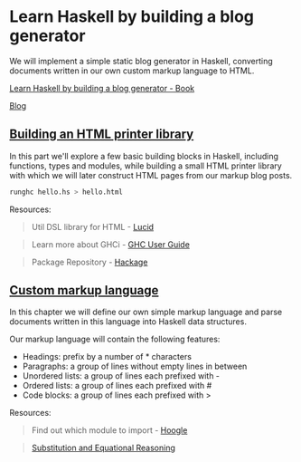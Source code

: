 # Learn Haskell by building a blog generator

We will implement a simple static blog generator in Haskell, converting documents written in our own custom markup language to HTML.

[Learn Haskell by building a blog generator - Book](https://lhbg-book.link/)

[Blog](https://gilmi.me/blog)

## [Building an HTML printer library](https://lhbg-book.link/03-html_printer.html)

In this part we'll explore a few basic building blocks in Haskell, including functions, types and modules, while building a small HTML printer library with which we will later construct HTML pages from our markup blog posts.

```bash
runghc hello.hs > hello.html
```

Resources:

> Util DSL library for HTML - [Lucid](https://hackage.haskell.org/package/lucid)

> Learn more about GHCi - [GHC User Guide](https://downloads.haskell.org/~ghc/9.0.1/docs/html/users_guide/ghci.html)

> Package Repository - [Hackage](https://hackage.haskell.org/)

## [Custom markup language](https://lhbg-book.link/04-markup.html)

In this chapter we will define our own simple markup language and parse documents written in this language into Haskell data structures.

Our markup language will contain the following features:

- Headings: prefix by a number of * characters
- Paragraphs: a group of lines without empty lines in between
- Unordered lists: a group of lines each prefixed with -
- Ordered lists: a group of lines each prefixed with #
- Code blocks: a group of lines each prefixed with >

Resources:

> Find out which module to import - [Hoogle](https://hoogle.haskell.org/)

> [Substitution and Equational Reasoning](https://gilmi.me/blog/post/2020/10/01/substitution-and-equational-reasoning)
